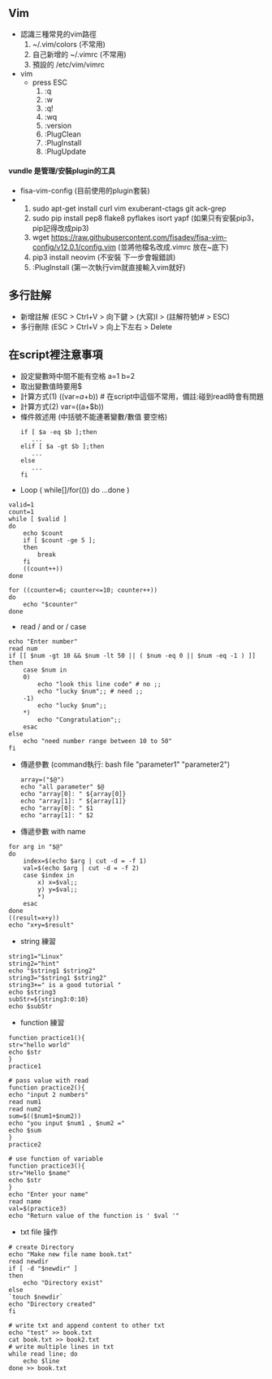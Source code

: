 ## Vim 
- 認識三種常見的vim路徑
   1.  ~/.vim/colors  (不常用)
   2.  自己新增的 ~/.vimrc  (不常用) 
   3.  預設的 /etc/vim/vimrc 
- vim
  - press ESC
      1. :q
      2. :w
      3. :q!
      4. :wq 
      5. :version
      6. :PlugClean 
      7. :PlugInstall
      8. :PlugUpdate
 #### vundle 是管理/安裝plugin的工具
 - fisa-vim-config (目前使用的plugin套裝)
 -  1. sudo apt-get install curl vim exuberant-ctags git ack-grep  
    2. sudo pip install pep8 flake8 pyflakes isort yapf (如果只有安裝pip3，pip記得改成pip3)
    3. wget https://raw.githubusercontent.com/fisadev/fisa-vim-config/v12.0.1/config.vim  (並將他檔名改成.vimrc 放在~底下)
    4. pip3 install neovim (不安裝 下一步會報錯誤)
    6. :PlugInstall (第一次執行vim就直接輸入vim就好)
## 多行註解
- 新增註解 (ESC > Ctrl+V > 向下鍵 > (大寫)I > (註解符號)# > ESC)
- 多行刪除 (ESC > Ctrl+V > 向上下左右 > Delete
## 在script裡注意事項
- 設定變數時中間不能有空格 a=1  b=2
- 取出變數值時要用$
- 計算方式(1)  ((var=$a+$b)) # 在script中這個不常用，備註:碰到read時會有問題
- 計算方式(2)  var=$(($a+$b))
- 條件敘述用 (中括號不能連著變數/數值 要空格)
   ```
   if [ $a -eq $b ];then
      ...
   elif [ $a -gt $b ];then
      ...
   else
      ...
   fi
   ```
- Loop ( while[]/for(())  do ...done )
```
valid=1
count=1 
while [ $valid ]
do
    echo $count
    if [ $count -ge 5 ];
    then
        break
    fi  
    ((count++))
done

for ((counter=6; counter<=10; counter++))
do
    echo "$counter"
done
```
- read / and or / case  
```
echo "Enter number"
read num 
if [[ $num -gt 10 && $num -lt 50 || ( $num -eq 0 || $num -eq -1 ) ]]
then
    case $num in
    0)  
        echo "look this line code" # no ;;
        echo "lucky $num";; # need ;;
    -1) 
        echo "lucky $num";;
    *)  
        echo "Congratulation";;
    esac
else
    echo "need number range between 10 to 50"
fi
```
- 傳遞參數 (command執行: bash file "parameter1" "parameter2")
   ```
   array=("$@")
   echo "all parameter" $@
   echo "array[0]: " ${array[0]}
   echo "array[1]: " ${array[1]}
   echo "array[0]: " $1
   echo "array[1]: " $2
   ```
- 傳遞參數 with name
```
for arg in "$@"
do
    index=$(echo $arg | cut -d = -f 1)
    val=$(echo $arg | cut -d = -f 2)
    case $index in
        x) x=$val;;
        y) y=$val;;
        *)  
    esac
done
((result=x+y))
echo "x+y=$result"
```
- string 練習
```
string1="Linux"
string2="hint"
echo "$string1 $string2"
string3="$string1 $string2"
string3+=" is a good tutorial "
echo $string3
subStr=${string3:0:10}
echo $subStr

```
- function 練習
```
function practice1(){
str="hello world"
echo $str
}
practice1

# pass value with read 
function practice2(){
echo "input 2 numbers"
read num1
read num2
sum=$(($num1+$num2))
echo "you input $num1 , $num2 ="
echo $sum
}
practice2

# use function of variable
function practice3(){
str="Hello $name"
echo $str
}
echo "Enter your name"
read name
val=$(practice3)
echo "Return value of the function is ' $val '"

```
- txt file 操作
```
# create Directory
echo "Make new file name book.txt"
read newdir
if [ -d "$newdir" ]
then
    echo "Directory exist"
else
`touch $newdir`
echo "Directory created"
fi

# write txt and append content to other txt
echo "test" >> book.txt
cat book.txt >> book2.txt
# write multiple lines in txt
while read line; do
    echo $line
done >> book.txt

```
